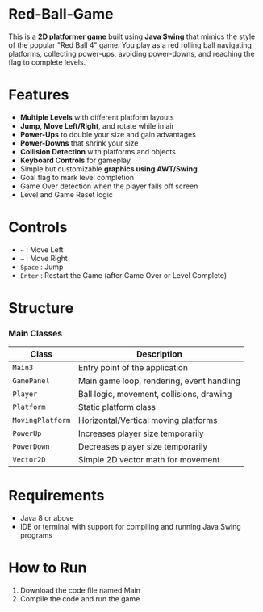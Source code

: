 # Red-Ball-Game

This is a **2D platformer game** built using **Java Swing** that mimics the style of the popular "Red Ball 4" game. You play as a red rolling ball navigating platforms, collecting power-ups, avoiding power-downs, and reaching the flag to complete levels.

# Features

- **Multiple Levels** with different platform layouts  
- **Jump, Move Left/Right**, and rotate while in air  
- **Power-Ups** to double your size and gain advantages  
- **Power-Downs** that shrink your size  
- **Collision Detection** with platforms and objects  
- **Keyboard Controls** for gameplay  
- Simple but customizable **graphics using AWT/Swing**  
- Goal flag to mark level completion  
- Game Over detection when the player falls off screen  
- Level and Game Reset logic  

# Controls

- `←` : Move Left  
- `→` : Move Right  
- `Space` : Jump  
- `Enter` : Restart the Game (after Game Over or Level Complete)

# Structure

### Main Classes

| Class        | Description |
|--------------|-------------|
| `Main3`      | Entry point of the application |
| `GamePanel`  | Main game loop, rendering, event handling |
| `Player`     | Ball logic, movement, collisions, drawing |
| `Platform`   | Static platform class |
| `MovingPlatform` | Horizontal/Vertical moving platforms |
| `PowerUp`    | Increases player size temporarily |
| `PowerDown`  | Decreases player size temporarily |
| `Vector2D`   | Simple 2D vector math for movement |

# Requirements

- Java 8 or above
- IDE or terminal with support for compiling and running Java Swing programs

# How to Run

1. Download the code file named Main
2. Compile the code and run the game
